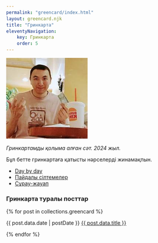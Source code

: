 ```yaml
---
permalink: "greencard/index.html"
layout: greencard.njk
title: "Гринкарта"
eleventyNavigation:
    key: Гринкарта
    order: 5
---
```


<img class="right-float-photo" src="/assets/img/green-mail.jpg" alt=""  />

*Гринкартамды қолыма алған сәт. 2024 жыл.*

Бұл бетте гринкартаға қатысты нәрселерді жинамақпын.

- [Day by day](./days/)
- [Пайдалы сілтемелер](./links)
- [Сұрау-жауап](./qna/)

### Гринкарта туралы посттар

{% for post in collections.greencard %}
  <div class="post">
    <p>
      <span class="post-date">{{ post.data.date | postDate }}</span> 
      <a href="{{ post.url }}" class="post-title">{{ post.data.title }}</a>
    </p>
  </div>
{% endfor %}
